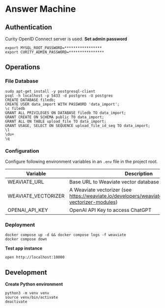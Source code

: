 # Answer Machine

## Authentication
Curity OpenID Connect server is used. 
**Set admin password**
```shell
export MYSQL_ROOT_PASSWORD=*****************
export CURITY_ADMIN_PASSWORD=****************
```

## Operations

### File Database
```shell
sudo apt-get install -y postgresql-client
psql -h localhost -p 5433 -d postgres -U postgres
CREATE DATABASE filedb;
CREATE USER data_import WITH PASSWORD 'data_import';
\c filedb
GRANT ALL PRIVILEGES ON DATABASE filedb TO data_import;
GRANT CREATE ON SCHEMA public TO data_import;
GRANT ALL ON TABLE upload_file TO data_import;
GRANT USAGE, SELECT ON SEQUENCE upload_file_id_seq TO data_import;
\l
\du+
\q
```

### Configuration
Configure following environment variables in an ```.env``` file in the project root.

| Variable            | Description                                                                                              |
|---------------------|----------------------------------------------------------------------------------------------------------|
| WEAVIATE_URL        | Base URL to Weaviate vector database                                                                     |
| WEAVIATE_VECTORIZER | A Weaviate vectorizer (see https://weaviate.io/developers/weaviate/modules/retriever-vectorizer-modules) |
| OPENAI_API_KEY      | OpenAI API Key to access ChatGPT                                                                         |

### Deployment
```shell
docker compose up -d && docker compose logs -f weaviate
docker compose down
```
**Test app instance**
```shell
open http://localhost:10000
```

## Development

**Create Python environment**
```shell
python3 -m venv venv
source venv/bin/activate
deactivate
```
